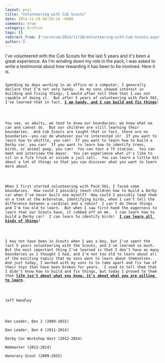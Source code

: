 ```yaml
---
layout: post
title: "Volunteering with Cub Scouts"
date: 2014-11-29 06:56:24 -0800
comments: true
category: Archive
tags: []
redirect_from: ["/archive/2014/11/28/Volunteering-with-Cub-Scouts.aspx", "/archive/2014/11/28/volunteering-with-cub-scouts.aspx"]
author: 0
---
```

<!-- more -->
<p>
I've volunteered with the Cub Scouts for the last 5 years and it's been a great experience.  As I'm winding down my role in the pack, I was asked to write a testimonial about how rewarding it has been to be involved.  Here it is.
</p>
<p><code>
Spending my days working in an office on a computer, I generally declare that I'm not very handy.  As my sons showed interest in building and fixing things, I would often tell them that I was not capable of doing it.  But after 5 years of volunteering with Pack 561, I've learned that in fact, <u><b>I am handy, and I can build and fix things</b></u>!
</p>
<p>
You see, as adults, we tend to know our boundaries; we know what we can and cannot do.  But our children are still learning their boundaries.  And Cub Scouts are taught that in fact, there are no boundaries--you can do whatever you're interested in!  If you want to learn how to whittle, you can!  If you want to learn how to build a Derby car, you can!  If you want to learn how to identify trees, birds, or animal poop, you can!  You can tour a TV station.  You can meet and interview the mayor.  You can experience what it's like to sit in a fire truck or inside a jail cell.  You can learn a little bit about a lot of things so that you can discover what you want to learn more about.
</p>
<p>
When I first started volunteering with Pack 561, I faced some boundaries.  How could I possibly teach children how to build a Derby car when I've never built one myself?  How could I possibly lead them on a trek at the Arboretum, identifying birds, when I can't tell the difference between a cardinal and a robin?  I can't do these things and I'm too old to learn.  But when I saw first-hand the eagerness to learn that our Scouts have, it rubbed off on me.  I can learn how to build a Derby car!  I can learn to identify birds!  <u><b>I can learn all kinds of things</b></u>!
</p>
<p>
I may not have been in Scouts when I was a boy, but I've spent the last 5 years volunteering with the Scouts, and I've learned so much.  But the most important thing I've learned is that I don't have as many boundaries as I thought I had, and I'm not too old to learn about all of the exciting topics that my sons want to learn about themselves.  And just today, I worked with my sons to to take apart and fix two of their toys that have been broken for years.  I used to tell them that I didn't know how to build and fix things, but today I proved to them that <u><b>life isn't about what you know, it's about what you are willing to learn</b></u>.
</p>
<p>
Jeff Handley
</p>
<p>
Den Leader, Den 2 (2009-2015)<br />
Den Leader, Den 4 (2011-2014)<br />
Derby Car Workshop Host (2012-2014)<br />
Webmaster (2013-2014)<br />
Honorary Scout (2009-2015)
</code></p>

